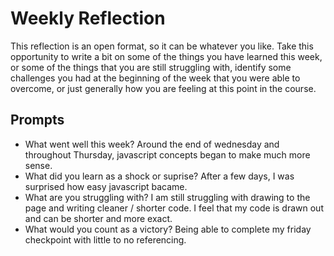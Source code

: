 # Weekly Reflection

This reflection is an open format, so it can be whatever you like. Take this opportunity to write a bit on some of the things you have learned this week, or some of the things that you are still struggling with, identify some challenges you had at the beginning of the week that you were able to overcome, or just generally how you are feeling at this point in the course.

## Prompts

- What went well this week?
  Around the end of wednesday and throughout Thursday, javascript concepts began to make much more sense.
- What did you learn as a shock or suprise?
  After a few days, I was surprised how easy javascript bacame.
- What are you struggling with?
  I am still struggling with drawing to the page and writing cleaner / shorter code. I feel that my code is drawn out and can be shorter and more exact.
- What would you count as a victory?
  Being able to complete my friday checkpoint with little to no referencing.
